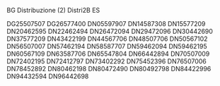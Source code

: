 
BG Distribuzione (2) Distri2B ES

DG25507507
DG26577400
DN05597907
DN14587308
DN15577209
DN20462595
DN22462494
DN26472094
DN29472096
DN30442690
DN37577209
DN43422199
DN44567706
DN48507706
DN50567102
DN56507007
DN57462194
DN58587707
DN59462094
DN59462195
DN60567109
DN63587706
DN65547804
DN66442894
DN70507009
DN72402195
DN72412797
DN73402292
DN75452396
DN76507006
DN78452892
DN80462198
DN80472490
DN80492798
DN84422996
DN94432594
DN96442698
